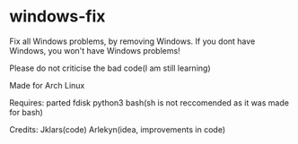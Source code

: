 # windows-fix
Fix all Windows problems, by removing Windows. If you dont have Windows, you won't have Windows problems!

Please do not criticise the bad code(I am still learning)

Made for Arch Linux

Requires:
parted
fdisk
python3
bash(sh is not reccomended as it was made for bash)

Credits:
Jklars(code)
Arlekyn(idea, improvements in code)
